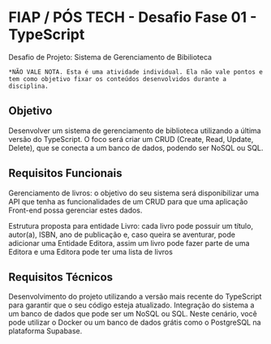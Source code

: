 # FIAP / PÓS TECH - Desafio Fase 01 - TypeScript

Desafio de Projeto: Sistema de Gerenciamento de Bibilioteca

`*NÃO VALE NOTA. Esta é uma atividade individual. Ela não vale pontos e tem como objetivo fixar os conteúdos desenvolvidos durante a disciplina.`

## Objetivo

Desenvolver um sistema de gerenciamento de biblioteca utilizando a última versão do TypeScript. O foco será criar um CRUD (Create, Read, Update, Delete), que se conecta a um banco de dados, podendo ser NoSQL ou SQL.

## Requisitos Funcionais

Gerenciamento de livros: o objetivo do seu sistema será disponibilizar uma API que tenha as funcionalidades de um CRUD para que uma aplicação Front-end possa gerenciar estes dados.

Estrutura proposta para entidade Livro: cada livro pode possuir um título, autor(a), ISBN, ano de publicação e, caso queira se aventurar, pode adicionar uma Entidade Editora, assim um livro pode fazer parte de uma Editora e uma Editora pode ter uma lista de livros

## Requisitos Técnicos

Desenvolvimento do projeto utilizando a versão mais recente do TypeScript para garantir que o seu código esteja atualizado. Integração do sistema a um banco de dados que pode ser um NoSQL ou SQL. Neste cenário, você pode utilizar o Docker ou um banco de dados grátis como o PostgreSQL na plataforma Supabase.

